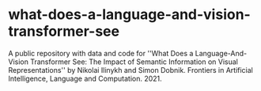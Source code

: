# what-does-a-language-and-vision-transformer-see
A public repository with data and code for ''What Does a Language-And-Vision Transformer See: The Impact of Semantic Information on Visual Representations'' by Nikolai Ilinykh and Simon Dobnik. Frontiers in Artificial Intelligence, Language and Computation. 2021.
